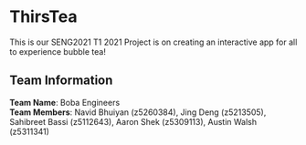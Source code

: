 # ThirsTea
This is our SENG2021 T1 2021 Project is on creating an interactive app for all to experience bubble tea!

## Team Information
**Team Name**: Boba Engineers  
**Team Members**: Navid Bhuiyan (z5260384), Jing Deng (z5213505), Sahibreet Bassi (z5112643), Aaron Shek (z5309113), Austin Walsh (z5311341)  
